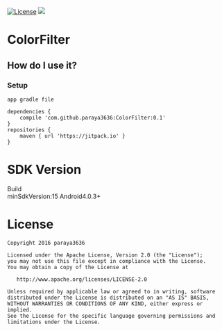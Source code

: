 [![License](https://img.shields.io/badge/license-Apache%202-blue.svg)](https://www.apache.org/licenses/LICENSE-2.0)
[![](https://jitpack.io/v/paraya3636/VisibleChooser.svg)](https://jitpack.io/#paraya3636/VisibleChooser)

# ColorFilter

## How do I use it?

### Setup
```
app gradle file

dependencies {
    compile 'com.github.paraya3636:ColorFilter:0.1'
}
repositories {
    maven { url 'https://jitpack.io' }
}
```

# SDK Version
Build  
minSdkVersion:15 Android4.0.3+

# License

    Copyright 2016 paraya3636

    Licensed under the Apache License, Version 2.0 (the "License");
    you may not use this file except in compliance with the License.
    You may obtain a copy of the License at

       http://www.apache.org/licenses/LICENSE-2.0

    Unless required by applicable law or agreed to in writing, software
    distributed under the License is distributed on an "AS IS" BASIS,
    WITHOUT WARRANTIES OR CONDITIONS OF ANY KIND, either express or implied.
    See the License for the specific language governing permissions and
    limitations under the License.
